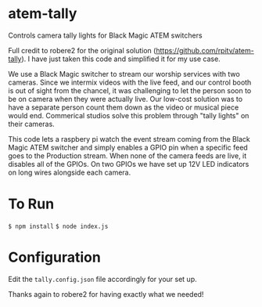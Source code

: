 # atem-tally
Controls camera tally lights for Black Magic ATEM switchers

Full credit to robere2 for the original solution (https://github.com/rpitv/atem-tally).  I have just taken this code and simplified it for my use case.

We use a Black Magic switcher to stream our worship services with two cameras.  Since we intermix videos with the live feed, and our control booth is out of sight from the chancel, it was challenging to let the person soon to be on camera when they were actually live.  Our low-cost solution was to have a separate person count them down as the video or musical piece would end.  Commerical studios solve this problem through "tally lights" on their cameras.

This code lets a raspbery pi watch the event stream coming from the Black Magic ATEM switcher and simply enables a GPIO pin when a specific feed goes to the Production stream.  When none of the camera feeds are live, it disables all of the GPIOs.  On two GPIOs we have set up 12V LED indicators on long wires alongside each camera.

# To Run
`$ npm install`
`$ node index.js`

# Configuration
Edit the `tally.config.json` file accordingly for your set up.

Thanks again to robere2 for having exactly what we needed!

